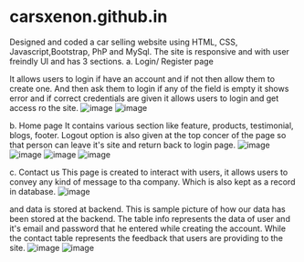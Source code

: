 # carsxenon.github.in
Designed and coded a car selling website using HTML, CSS, Javascript,Bootstrap, PhP and MySql.
The site is responsive and with user freindly UI and has 3 sections. 
a. Login/ Register page

It allows users to login if have an account and if not then allow them to create one. And then ask them to login if any of the field is empty it shows error and if correct credentials are given it allows users to login and get access ro the site. 
![image](https://user-images.githubusercontent.com/117870758/200967804-ef541947-1ebd-4b5f-baf0-f2ac5e782363.png)
![image](https://user-images.githubusercontent.com/117870758/200967823-1c246980-b3ae-4c11-823a-f251ba30ca5a.png)

b. Home page
It contains various section like feature, products, testimonial, blogs, footer. Logout option is also given at the top concer of the page so that person can leave it's site and return back to login page. 
![image](https://user-images.githubusercontent.com/117870758/200967616-bd609c21-1bda-4004-9869-d7dfbc261a71.png)
![image](https://user-images.githubusercontent.com/117870758/200967645-1dd24df3-a409-4f73-90d8-d46029e72b61.png)
![image](https://user-images.githubusercontent.com/117870758/200967666-b96a41a0-0fd2-408a-a492-982f39b110f6.png)
![image](https://user-images.githubusercontent.com/117870758/200967679-62db018d-ae09-4d16-bd3a-061c393173a3.png)

c. Contact us
This page is created to interact with users, it allows users to convey any kind of message to tha company. Which is also kept as a record in database. 
![image](https://user-images.githubusercontent.com/117870758/200967781-a38ef881-e198-4452-92a0-729b7b4805e6.png)

and data is stored at backend.
This is sample picture of how our data has been stored at the backend. The table info represents the data of user and it's email and password that he entered while creating the account. While the contact table represents the feedback that users are providing to the site. 
![image](https://user-images.githubusercontent.com/117870758/200968061-7dce704a-c5c3-4924-829d-d4dd750aaea3.png)
![image](https://user-images.githubusercontent.com/117870758/200968083-0becf11c-65d4-4f78-a756-aa4f4a3086ed.png)

